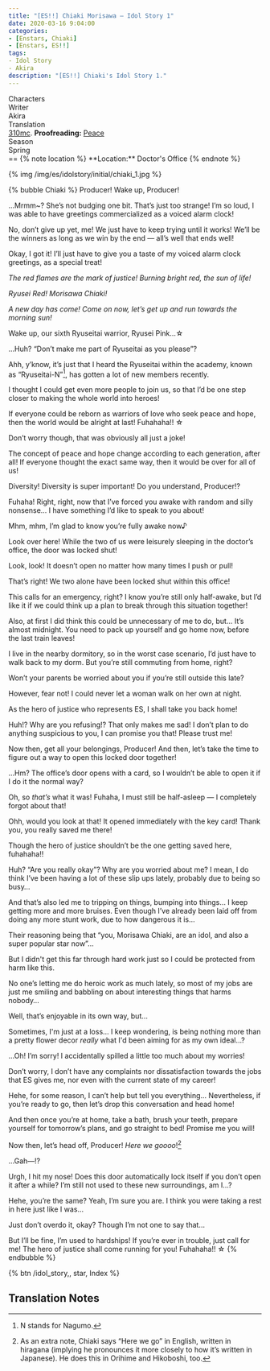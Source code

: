 ```yaml
---
title: "[ES!!] Chiaki Morisawa – Idol Story 1"
date: 2020-03-16 9:04:00
categories:
- [Enstars, Chiaki]
- [Enstars, ES!!]
tags:
- Idol Story
- Akira
description: "[ES!!] Chiaki's Idol Story 1."
---
```

<div class="three-wrapper" style="--storyColor:#965e7d;--storyColor-rgb:150,94,125;--storyColor-h:326.8;--storyColor-s: 23%;--storyColor-l:47.8%;">
    <div class="info-area">
        <div class="info">
            <div class="info-item characters">
                <div class="label">
                    Characters
                </div>
                <div class="value">
								<a href="/categories/Enstars/Chiaki" character="Chiaki"></a>
                </div>
            </div>
            <div class="info-item one">
                <div class="label">
                    Writer
                </div>
                <div class="value">
                    Akira
                </div>
            </div>
            <div class="info-item two">
                <div class="label">
                    Translation
                </div>
                <div class="value">
                    <a href="/about">310mc</a>. <b>Proofreading:</b> <a href="https://twitter.com/yoroshikilled">Peace</a>
                </div>
            </div>
            <div class="info-item three">
                <div class="label">
                   Season
                </div>
                <div class="value">
                    Spring
                </div>
            </div>
        </div>
    </div>
</div>

<!-- more -->
<link rel="stylesheet" href="">
==
{% note location %}
**Location:** Doctor's Office
{% endnote %}

{% img /img/es/idolstory/initial/chiaki_1.jpg %}

{% bubble Chiaki %}
Producer! Wake up, Producer!

…Mrmm~? She’s not budging one bit. That’s just too strange! I’m so loud, I was able to have greetings commercialized as a voiced alarm clock!

No, don’t give up yet, me! We just have to keep trying until it works! We’ll be the winners as long as we win by the end — all’s well that ends well!

Okay, I got it! I’ll just have to give you a taste of my voiced alarm clock greetings, as a special treat!

*The red flames are the mark of justice! Burning bright red, the sun of life!*

*Ryusei Red! Morisawa Chiaki!*

*A new day has come! Come on now, let’s get up and run towards the morning sun!*

Wake up, our sixth Ryuseitai warrior, Ryusei Pink…☆

…Huh? “Don’t make me part of Ryuseitai as you please”?

Ahh, y’know, it’s just that I heard the Ryuseitai within the academy, known as “Ryuseitai-N”[^1], has gotten a lot of new members recently.

I thought I could get even more people to join us, so that I’d be one step closer to making the whole world into heroes!

If everyone could be reborn as warriors of love who seek peace and hope, then the world would be alright at last! Fuhahaha!! ☆

Don’t worry though, that was obviously all just a joke!

The concept of peace and hope change according to each generation, after all! If everyone thought the exact same way, then it would be over for all of us!

Diversity! Diversity is super important! Do you understand, Producer!?

Fuhaha! Right, right, now that I’ve forced you awake with random and silly nonsense… I have something I’d like to speak to you about!

Mhm, mhm, I’m glad to know you’re fully awake now♪

Look over here! While the two of us were leisurely sleeping in the doctor’s office, the door was locked shut!

Look, look! It doesn’t open no matter how many times I push or pull!

That’s right! We two alone have been locked shut within this office!

This calls for an emergency, right? I know you’re still only half-awake, but I’d like it if we could think up a plan to break through this situation together!

Also, at first I did think this could be unnecessary of me to do, but… It’s almost midnight. You need to pack up yourself and go home now, before the last train leaves!

I live in the nearby dormitory, so in the worst case scenario, I’d just have to walk back to my dorm. But you’re still commuting from home, right?

Won’t your parents be worried about you if you’re still outside this late?

However, fear not! I could never let a woman walk on her own at night.

As the hero of justice who represents ES, I shall take you back home!

Huh!? Why are you refusing!? That only makes me sad! I don’t plan to do anything suspicious to you, I can promise you that! Please trust me!

Now then, get all your belongings, Producer! And then, let’s take the time to figure out a way to open this locked door together!

…Hm? The office’s door opens with a card, so I wouldn’t be able to open it if I do it the normal way?

Oh, so *that’s* what it was! Fuhaha, I must still be half-asleep — I completely forgot about that!

Ohh, would you look at that! It opened immediately with the key card! Thank you, you really saved me there!

Though the hero of justice shouldn’t be the one getting saved here, fuhahaha!!

Huh? “Are you really okay”? Why are you worried about me? I mean, I do think I’ve been having a lot of these slip ups lately, probably due to being so busy…

And that’s also led me to tripping on things, bumping into things… I keep getting more and more bruises. Even though I’ve already been laid off from doing any more stunt work, due to how dangerous it is…

Their reasoning being that “you, Morisawa Chiaki, are an idol, and also a super popular star now”…

But I didn't get this far through hard work just so I could be protected from harm like this.

No one’s letting me do heroic work as much lately, so most of my jobs are just me smiling and babbling on about interesting things that harms nobody…

Well, that’s enjoyable in its own way, but…

Sometimes, I'm just at a loss… I keep wondering, is being nothing more than a pretty flower decor *really* what I'd been aiming for as my own ideal…?

…Oh! I’m sorry! I accidentally spilled a little too much about my worries!

Don’t worry, I don’t have any complaints nor dissatisfaction towards the jobs that ES gives me, nor even with the current state of my career!

Hehe, for some reason, I can’t help but tell you everything… Nevertheless, if you’re ready to go, then let’s drop this conversation and head home!

And then once you’re at home, take a bath, brush your teeth, prepare yourself for tomorrow’s plans, and go straight to bed! Promise me you will!

Now then, let’s head off, Producer! *Here we goooo*![^2]

…Gah—!?

Urgh, I hit my nose! Does this door automatically lock itself if you don’t open it after a while? I’m still not used to these new surroundings, am I…?

Hehe, you’re the same? Yeah, I’m sure you are. I think you were taking a rest in here just like I was…

Just don’t overdo it, okay? Though I’m not one to say that…

But I’ll be fine, I’m used to hardships! If you’re ever in trouble, just call for me! The hero of justice shall come running for you! Fuhahaha!! ☆
{% endbubble %}

<div toc>{% btn /idol_story,, star, Index %}</div>

## Translation Notes

[^1]: N stands for Nagumo.
[^2]: As an extra note, Chiaki says “Here we go” in English, written in hiragana (implying he pronounces it more closely to how it’s written in Japanese). He does this in Orihime and Hikoboshi, too.
